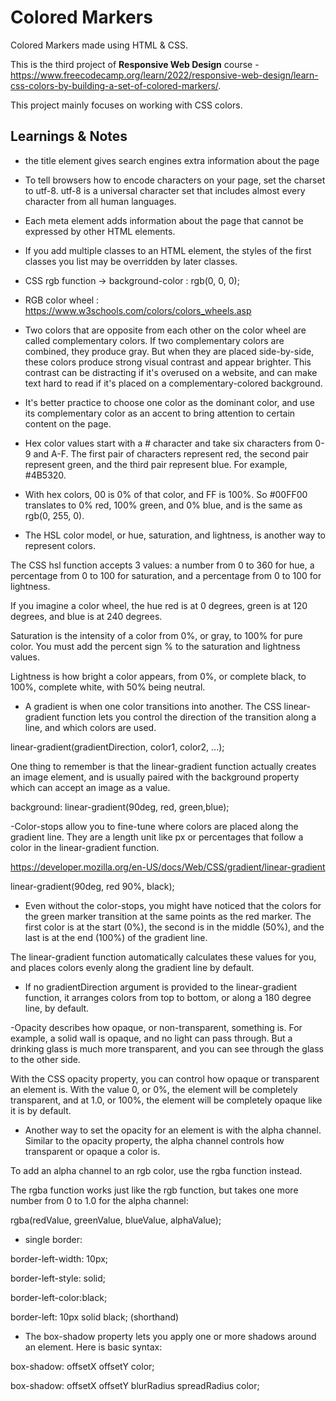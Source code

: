  # Colored Markers
  
 Colored Markers made using HTML & CSS.
  
 This is the third project of **Responsive Web Design** course - https://www.freecodecamp.org/learn/2022/responsive-web-design/learn-css-colors-by-building-a-set-of-colored-markers/.

This project mainly focuses on working with CSS colors.

## Learnings & Notes

- the title element gives search engines extra information about the page

- To tell browsers how to encode characters on your page, set the charset to utf-8. utf-8 is a universal character set that includes almost every character from all human languages.

- Each meta element adds information about the page that cannot be expressed by other HTML elements.

- If you add multiple classes to an HTML element, the styles of the first classes you list may be overridden by later classes.

- CSS rgb function -> background-color : rgb(0, 0, 0);

- RGB color wheel : https://www.w3schools.com/colors/colors_wheels.asp

- Two colors that are opposite from each other on the color wheel are called complementary colors. If two complementary colors are combined, they produce gray. But when they are placed side-by-side, these colors produce strong visual contrast and appear brighter. This contrast can be distracting if it's overused on a website, and can make text hard to read if it's placed on a complementary-colored background.

- It's better practice to choose one color as the dominant color, and use its complementary color as an accent to bring attention to certain content on the page.

- Hex color values start with a # character and take six characters from 0-9 and A-F. The first pair of characters represent red, the second pair represent green, and the third pair represent blue. For example, #4B5320.

- With hex colors, 00 is 0% of that color, and FF is 100%. So #00FF00 translates to 0% red, 100% green, and 0% blue, and is the same as rgb(0, 255, 0).

- The HSL color model, or hue, saturation, and lightness, is another way to represent colors.

  

The CSS hsl function accepts 3 values: a number from 0 to 360 for hue, a percentage from 0 to 100 for saturation, and a percentage from 0 to 100 for lightness.

  

If you imagine a color wheel, the hue red is at 0 degrees, green is at 120 degrees, and blue is at 240 degrees.

  

Saturation is the intensity of a color from 0%, or gray, to 100% for pure color. You must add the percent sign % to the saturation and lightness values.

  

Lightness is how bright a color appears, from 0%, or complete black, to 100%, complete white, with 50% being neutral.

- A gradient is when one color transitions into another. The CSS linear-gradient function lets you control the direction of the transition along a line, and which colors are used.

  

linear-gradient(gradientDirection, color1, color2, ...);

  

One thing to remember is that the linear-gradient function actually creates an image element, and is usually paired with the background property which can accept an image as a value.

  

background: linear-gradient(90deg, red, green,blue);

-Color-stops allow you to fine-tune where colors are placed along the gradient line. They are a length unit like px or percentages that follow a color in the linear-gradient function.

  

https://developer.mozilla.org/en-US/docs/Web/CSS/gradient/linear-gradient

  

linear-gradient(90deg, red 90%, black);

- Even without the color-stops, you might have noticed that the colors for the green marker transition at the same points as the red marker. The first color is at the start (0%), the second is in the middle (50%), and the last is at the end (100%) of the gradient line.

  

The linear-gradient function automatically calculates these values for you, and places colors evenly along the gradient line by default.

- If no gradientDirection argument is provided to the linear-gradient function, it arranges colors from top to bottom, or along a 180 degree line, by default.

-Opacity describes how opaque, or non-transparent, something is. For example, a solid wall is opaque, and no light can pass through. But a drinking glass is much more transparent, and you can see through the glass to the other side.

  

With the CSS opacity property, you can control how opaque or transparent an element is. With the value 0, or 0%, the element will be completely transparent, and at 1.0, or 100%, the element will be completely opaque like it is by default.

- Another way to set the opacity for an element is with the alpha channel. Similar to the opacity property, the alpha channel controls how transparent or opaque a color is.

  

To add an alpha channel to an rgb color, use the rgba function instead.

  

The rgba function works just like the rgb function, but takes one more number from 0 to 1.0 for the alpha channel:

  

rgba(redValue, greenValue, blueValue, alphaValue);

- single border:

border-left-width: 10px;

border-left-style: solid;

border-left-color:black;

  

border-left: 10px solid black; (shorthand)

- The box-shadow property lets you apply one or more shadows around an element. Here is basic syntax:

  

box-shadow: offsetX offsetY color;

box-shadow: offsetX offsetY blurRadius spreadRadius color;
